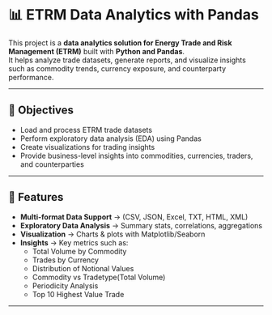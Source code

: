 # 📊 ETRM Data Analytics with Pandas

This project is a **data analytics solution for Energy Trade and Risk Management (ETRM)** built with **Python and Pandas**.  
It helps analyze trade datasets, generate reports, and visualize insights such as commodity trends, currency exposure, and counterparty performance.

---

## 📌 Objectives
- Load and process ETRM trade datasets
- Perform exploratory data analysis (EDA) using Pandas
- Create visualizations for trading insights
- Provide business-level insights into commodities, currencies, traders, and counterparties

---

## 🚀 Features
- **Multi-format Data Support** → (CSV, JSON, Excel, TXT, HTML, XML)
- **Exploratory Data Analysis** → Summary stats, correlations, aggregations  
- **Visualization** → Charts & plots with Matplotlib/Seaborn  
- **Insights** → Key metrics such as:
  - Total Volume by Commodity
  - Trades by Currency
  - Distribution of Notional Values
  - Commodity vs Tradetype(Total Volume)
  - Periodicity Analysis
  - Top 10 Highest Value Trade

---
